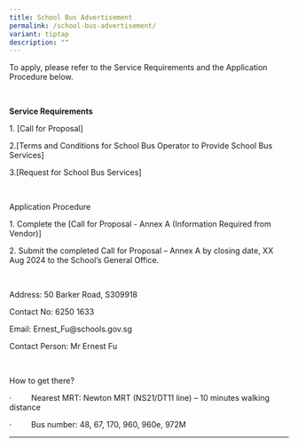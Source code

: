 ```yaml
---
title: School Bus Advertisement
permalink: /school-bus-advertisement/
variant: tiptap
description: ""
---
```

<p>To apply, please refer to the Service Requirements and the Application
Procedure below.</p>
<p>&nbsp;</p>
<p><strong>Service Requirements</strong>
</p>
<p>1. [Call for Proposal]&nbsp;</p>
<p>2.[Terms and Conditions for School Bus Operator to Provide School Bus
Services]</p>
<p>3.[Request for School Bus Services]</p>
<p>&nbsp;</p>
<p></p>
<p>Application Procedure</p>
<p></p>
<p>1. Complete the [Call for Proposal - Annex A (Information Required from
Vendor)]</p>
<p></p>
<p>2. Submit the completed Call for Proposal – Annex A by closing date, XX
Aug 2024 to the School’s General Office.</p>
<p>&nbsp;</p>
<p>Address: 50 Barker Road, S309918</p>
<p>Contact No: 6250 1633</p>
<p>Email: <a rel="noopener noreferrer nofollow" target="_blank">Ernest_Fu@schools.gov.sg</a>
</p>
<p>Contact Person: Mr Ernest Fu</p>
<p>&nbsp;</p>
<p>How to get there?</p>
<p></p>
<p>·&nbsp;&nbsp;&nbsp;&nbsp;&nbsp;&nbsp;&nbsp;&nbsp; Nearest MRT: Newton
MRT (NS21/DT11 line) – 10 minutes walking distance</p>
<p>·&nbsp;&nbsp;&nbsp;&nbsp;&nbsp;&nbsp;&nbsp;&nbsp; Bus number: 48, 67,
170, 960, 960e, 972M</p>
<hr>
<p></p>